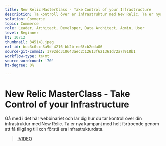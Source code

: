```yaml
---
title: New Relic MasterClass - Take Control of your Infrastructure
description: Ta kontroll över er infrastruktur med New Relic. Ta er nya kampanj med helt förtroende genom att få tillgång till och förstå era infrastrukturdata.
solution: Commerce
topic: Commerce
role: Leader, Architect, Developer, Data Architect, Admin, User
level: Beginner
kt: 10712
thumbnail: 345148.jpeg
exl-id: bcc3c0cc-3a9d-4216-bb2b-ee33cb2eda06
source-git-commit: 1792dc318643aec2c12613f621361d72a7a918b1
workflow-type: tm+mt
source-wordcount: '70'
ht-degree: 0%

---
```


# New Relic MasterClass - Take Control of your Infrastructure

Gå med i det här webbinariet och lär dig hur du tar kontroll över din infrastruktur med New Relic. Ta er nya kampanj med helt förtroende genom att få tillgång till och förstå era infrastrukturdata.

>[!VIDEO](https://video.tv.adobe.com/v/345148/?quality=12&learn=on)
